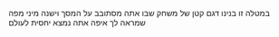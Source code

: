 במטלה זו בנינו דגם קטן של משחק שבו אתה מסתובב על המסך וישנה מיני מפה שמראה לך איפה אתה נמצא יחסית לעולם
